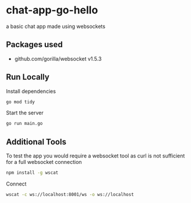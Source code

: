 # chat-app-go-hello

a basic chat app made using websockets 

## Packages used

- github.com/gorilla/websocket v1.5.3

## Run Locally

Install dependencies

```bash
go mod tidy
```

Start the server

```bash
go run main.go
```

## Additional Tools

To test the app you would require a websocket tool as curl is not sufficient for a full websocket connection

```bash
npm install -g wscat
```

Connect

```bash
wscat -c ws://localhost:8001/ws -o ws://localhost
```
